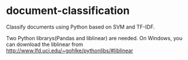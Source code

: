 # document-classification
Classify documents using Python based on SVM and TF-IDF.


Two Python librarys(Pandas and liblinear) are needed. On Windows, you can download the liblinear from http://www.lfd.uci.edu/~gohlke/pythonlibs/#liblinear
